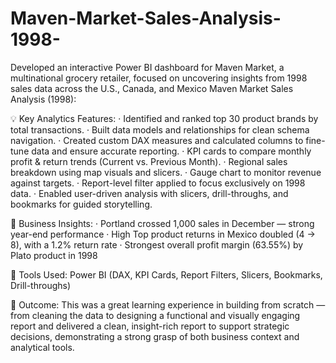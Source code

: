 # Maven-Market-Sales-Analysis-1998-
Developed an interactive Power BI dashboard for Maven Market, a multinational grocery retailer, focused on uncovering insights from 1998 sales data across the U.S., Canada, and Mexico
Maven Market Sales Analysis (1998):

💡 Key Analytics Features:
·      Identified and ranked top 30 product brands by total transactions.
·      Built data models and relationships for clean schema navigation.
·      Created custom DAX measures and calculated columns to fine-tune data and ensure accurate reporting.
·      KPI cards to compare monthly profit & return trends (Current vs. Previous Month).
·      Regional sales breakdown using map visuals and slicers.
·      Gauge chart to monitor revenue against targets.
·      Report-level filter applied to focus exclusively on 1998 data.
·      Enabled user-driven analysis with slicers, drill-throughs, and bookmarks for guided storytelling.

📌 Business Insights:
·      Portland crossed 1,000 sales in December — strong year-end performance
·      High Top product returns in Mexico doubled (4 → 8), with a 1.2% return rate
·      Strongest overall profit margin (63.55%) by Plato product in 1998

🔧 Tools Used: Power BI (DAX, KPI Cards, Report Filters, Slicers, Bookmarks, Drill-throughs)

🎯 Outcome: This was a great learning experience in building from scratch — from cleaning the data to designing a functional and visually engaging report and delivered a clean, insight-rich report to support strategic decisions, demonstrating a strong grasp of both business context and analytical tools.
